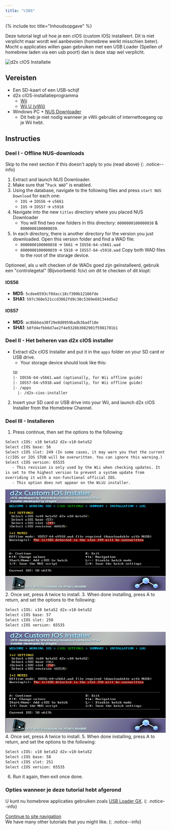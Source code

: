```yaml
---
title: "cIOS"
---
```


{% include toc title="Inhoudsopgave" %}

Deze tutorial legt uit hoe je een cIOS (custom IOS) installeert. Dit is niet verplicht maar wordt wel aanbevolen (homebrew werkt misschien beter). Mocht u applicaties willen gaan gebruiken met een USB Loader (Spellen of homebrew laden via een usb poort) dan is deze stap wel verplicht.

![d2x cIOS Installatie](/images/cIOS.png)

## Vereisten
- Een SD-kaart of een USB-schijf
- d2x cIOS-installatieprogramma
   - [Wii](https://sites.google.com/site/completesg/backup-launchers/installation/d2x-cIOS-Installer-Wii.zip?attredirects=0&d=1)
   - [Wii U (vWii)](https://sites.google.com/site/completesg/backup-launchers/installation/d2x-cIOS-Installer-vWii.zip?attredirects=0&d=1)
- Windows PC + [NUS Downloader](https://sites.google.com/site/completesg/useful-tools/nus-downloader/NUSDownloader_v19.zip?attredirects=0&d=1)
   - Dit heb je niet nodig wanneer je vWii gebruikt of internettoegang op je Wii hebt.

## Instructies
### Deel I - Offline NUS-downloads

Skip to the next section if this doesn't apply to you (read above)
{: .notice--info}

1. Extract and launch NUS Downloader.
2. Make sure that "`Pack WAD`" is enabled.
3. Using the database, navigate to the following files and press `start NUS Download` for each one:
   - `IOS` -> `IOS56` -> `v5661`
   - `IOS` -> `IOS57` -> `v5918`
4. Navigate into the new `titles` directory where you placed NUS Downloader
   - You will find two new folders in this directory: `0000000100000038` & `0000000100000039`.
5. In each directory, there is another directory for the version you just downloaded. Open this version folder and find a WAD file:
   - `0000000100000038` -> `5661` -> `IOS56-64-v5661.wad`
   - `0000000100000039` -> `5918` -> `IOS57-64-v5918.wad` Copy both WAD files to the root of the storage device.

Optioneel, als u wilt checken of de WADs goed zijn geïnstalleerd, gebruik een "controlegetal" (Bijvoorbeeld: fciv) om dit te checken of dit klopt:

#### IOS56
 - **MD5**: `5cdee6593cf0dacc18cf300b12166fde`
 - **SHA1**: `597c360e521ccd3062fd9c38c5369e691344d5e2`
#### IOS57
 - **MD5**: `ac8bbbea38f29e8d8959badb3badf18e`
 - **SHA1**: `b8fd4efbb6d7ae2f4e9328b3082901f5981701b1`

### Deel II - Het beheren van d2x cIOS installer

- Extract d2x cIOS Installer and put it in the `apps` folder on your SD card or USB drive.
   - Your storage device should look like this:
   ```
   SD
   |- IOS56-64-v5661.wad (optionally, for Wii offline guide)
   |- IOS57-64-v5918.wad (optionally, for Wii offline guide)
   |- /apps
     |- /d2x-cios-installer
   ```
2. Insert your SD card or USB drive into your Wii, and launch d2x cIOS Installer from the Homebrew Channel.

### Deel III - Installeren

1. Press continue, then set the options to the following:
```
Select cIOS: v10 beta52 d2x-v10-beta52
Select cIOS base: 56
Select cIOS slot: 249 (In some cases, it may warn you that the current (c)IOS or IOS STUB will be overwritten. You can ignore this warning.)
Select cIOS version: 65535
   - This revision is only used by the Wii when checking updates. It is set to the highest version to prevent a system update from overriding it with a non-functional official IOS. 
   - This option does not appear on the WiiU installer.
```
![cIOS 249 Installeren](/images/Wii/Install249.png)
2. Once set, press A twice to install.
3. When done installing, press A to return, and set the options to the following:
```
Select cIOS: v10 beta52 d2x-v10-beta52
Select cIOS base: 57
Select cIOS slot: 250
Select cIOS version: 65535
```
![cIOS 250 installeren](/images/Wii/Install250.png)
4. Once set, press A twice to install.
5. When done installing, press A to return, and set the options to the following:
```
Select cIOS: v10 beta52 d2x-v10-beta52
Select cIOS base: 58
Select cIOS slot: 251
Select cIOS version: 65535
```
6. Run it again, then exit once done.

### Opties wanneer je deze tutorial hebt afgerond

U kunt nu homebrew applicaties gebruiken zoals [USB Loader GX](usbloadergx).
{: .notice--info}

[Continue to site navigation](site-navigation)<br> We have many other tutorials that you might like.
{: .notice--info}
